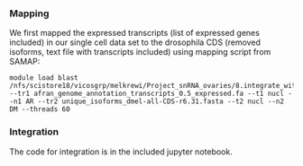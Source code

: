 ### Mapping
We first mapped the expressed transcripts (list of expressed genes included) in our single cell data set to the drosophila CDS (removed isoforms, text file with transcripts included) using mapping script from SAMAP:
```
module load blast
/nfs/scistore18/vicosgrp/melkrewi/Project_snRNA_ovaries/8.integrate_with_drosophila/5.integrate/SAMap/map_genes.sh --tr1 afran_genome_annotation_transcripts_0.5_expressed.fa --t1 nucl --n1 AR --tr2 unique_isoforms_dmel-all-CDS-r6.31.fasta --t2 nucl --n2 DM --threads 60
```
### Integration
The code for integration is in the included jupyter notebook.
